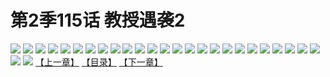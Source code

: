 # 第2季115话 教授遇袭2
![](https://s1.baozimh.com/scomic/sanyanxiaotianlu-samanhua/0/574-2bw1/1.jpg)
![](https://s1.baozimh.com/scomic/sanyanxiaotianlu-samanhua/0/574-2bw1/2.jpg)
![](https://s1.baozimh.com/scomic/sanyanxiaotianlu-samanhua/0/574-2bw1/3.jpg)
![](https://s1.baozimh.com/scomic/sanyanxiaotianlu-samanhua/0/574-2bw1/4.jpg)
![](https://s1.baozimh.com/scomic/sanyanxiaotianlu-samanhua/0/574-2bw1/5.jpg)
![](https://s1.baozimh.com/scomic/sanyanxiaotianlu-samanhua/0/574-2bw1/6.jpg)
![](https://s1.baozimh.com/scomic/sanyanxiaotianlu-samanhua/0/574-2bw1/7.jpg)
![](https://s1.baozimh.com/scomic/sanyanxiaotianlu-samanhua/0/574-2bw1/8.jpg)
![](https://s1.baozimh.com/scomic/sanyanxiaotianlu-samanhua/0/574-2bw1/9.jpg)
![](https://s1.baozimh.com/scomic/sanyanxiaotianlu-samanhua/0/574-2bw1/10.jpg)
![](https://s1.baozimh.com/scomic/sanyanxiaotianlu-samanhua/0/574-2bw1/11.jpg)
![](https://s1.baozimh.com/scomic/sanyanxiaotianlu-samanhua/0/574-2bw1/12.jpg)
![](https://s1.baozimh.com/scomic/sanyanxiaotianlu-samanhua/0/574-2bw1/13.jpg)
![](https://s1.baozimh.com/scomic/sanyanxiaotianlu-samanhua/0/574-2bw1/14.jpg)
![](https://s1.baozimh.com/scomic/sanyanxiaotianlu-samanhua/0/574-2bw1/15.jpg)
![](https://s1.baozimh.com/scomic/sanyanxiaotianlu-samanhua/0/574-2bw1/16.jpg)
![](https://s1.baozimh.com/scomic/sanyanxiaotianlu-samanhua/0/574-2bw1/17.jpg)
![](https://s1.baozimh.com/scomic/sanyanxiaotianlu-samanhua/0/574-2bw1/18.jpg)
![](https://s1.baozimh.com/scomic/sanyanxiaotianlu-samanhua/0/574-2bw1/19.jpg)
![](https://s1.baozimh.com/scomic/sanyanxiaotianlu-samanhua/0/574-2bw1/20.jpg)
![](https://s1.baozimh.com/scomic/sanyanxiaotianlu-samanhua/0/574-2bw1/21.jpg)
![](https://s1.baozimh.com/scomic/sanyanxiaotianlu-samanhua/0/574-2bw1/22.jpg)
![](https://s1.baozimh.com/scomic/sanyanxiaotianlu-samanhua/0/574-2bw1/23.jpg)
![](https://s1.baozimh.com/scomic/sanyanxiaotianlu-samanhua/0/574-2bw1/24.jpg)
![](https://s1.baozimh.com/scomic/sanyanxiaotianlu-samanhua/0/574-2bw1/25.jpg)
![](https://s1.baozimh.com/scomic/sanyanxiaotianlu-samanhua/0/574-2bw1/26.jpg)
![](https://s1.baozimh.com/scomic/sanyanxiaotianlu-samanhua/0/574-2bw1/27.jpg)
[【上一章】](./574.md)
[【目录】](./README.md)
[【下一章】](./576.md)
